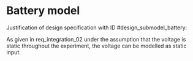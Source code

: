 # Battery model

Justification of design specification with ID #design_submodel_battery:

As given in req_integration_02 under the assumption that the voltage is static throughout the experiment, the voltage can be modelled as static input.